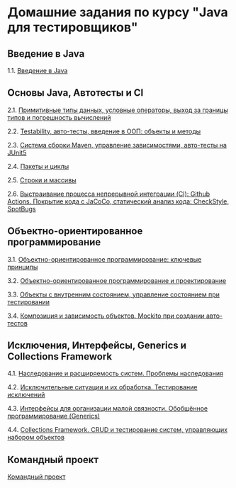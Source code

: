 # Домашние задания по курсу "Java для тестировщиков"


##  Введение в Java

1.1. [Введение в Java](1.md)


## Основы Java, Автотесты и CI

2.1. [Примитивные типы данных, условные операторы, выход за границы типов и погрешность вычислений](2.md)

2.2. [Testability, авто-тесты, введение в ООП: объекты и методы](3.md)

2.3. [Система сборки Maven, управление зависимостями, авто-тесты на JUnit5](4.md)

2.4. [Пакеты и циклы](5.md)

2.5. [Строки и массивы](6.md)

2.6. [Выстраивание процесса непрерывной интеграции (CI): Github Actions. Покрытие кода с JaCoCo, статический анализ кода: CheckStyle, SpotBugs](7.md)


## Объектно-ориентированное программирование

3.1. [Объектно-ориентированное программирование: ключевые принципы](8.md)

3.2. [Объектно-ориентированное программирование и проектирование](9.md)

3.3. [Объекты с внутренним состоянием, управление состоянием при тестировании](10.md)

3.4. [Композиция и зависимость объектов. Mockito при создании авто-тестов](11.md)


## Исключения, Интерфейсы, Generics и Collections Framework

4.1. [Наследование и расширяемость систем. Проблемы наследования](12.md)

4.2. [Исключительные ситуации и их обработка. Тестирование исключений](13.md)

4.3. [Интерфейсы для организации малой связности. Обобщённое программирование (Generics)](14.md)

4.4. [Collections Framework. CRUD и тестирование систем, управляющих набором объектов](15.md)


## Командный проект

[Командный проект](coursework.md)